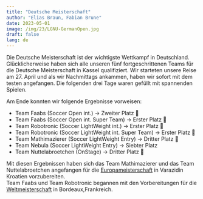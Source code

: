 ```yaml
---
title: "Deutsche Meisterschaft"
author: "Elias Braun, Fabian Brune"
date: 2023-05-01
image: /img/23/LGNU-GermanOpen.jpg
draft: false
lang: de
---
```


Die Deutsche Meisterschaft ist der wichtigste Wettkampf in
Deutschland. <br/>
Glücklicherweise haben sich alle unseren fünf fortgeschrittenen Teams
für die Deutsche Meisterschaft in Kassel qualifiziert. 
Wir starteten unsere Reise am 27. April und als wir Nachmittags 
ankammen, haben wir sofort mit dem testen angefangen. Die folgenden 
drei Tage waren gefüllt mit spannenden Spielen. <br/>

Am Ende konnten wir folgende Ergebnisse vorweisen:

- Team Faabs (Soccer Open int.) &rarr; Zweiter Platz 🥈
 - Team Faabs (Soccer Open int. Super Team) &rarr; Erster Platz 🥇
 - Team Robotronic (Soccer LightWeight int.) &rarr; Erster Platz 🥇
 - Team Robotronic (Soccer LightWeight int. Super Team) &rarr; Erster Platz 🥇
 - Team Mathimazierer (Soccer LightWeight Entry) &rarr; Dritter Platz 🥉
 - Team Nebula (Soccer LightWeight Entry) &rarr; Siebter Platz
 - Team Nuttelabroetchen (OnStage) &rarr; Dritter Platz 🥉

 Mit diesen Ergebnissen haben sich das Team Mathimazierer und das
 Team Nuttelabroetchen angefangen für die 
 [Europameisterschaft](/posts/europeanopen2023/) in Varazidin Kroatien vorzubereiten. <br/>
 Team Faabs und Team Robotronic begannen mit den Vorbereitungen für die [Weltmeisterschaft](/posts/worldopen2023/)
 in Bordeaux,Frankreich. 
